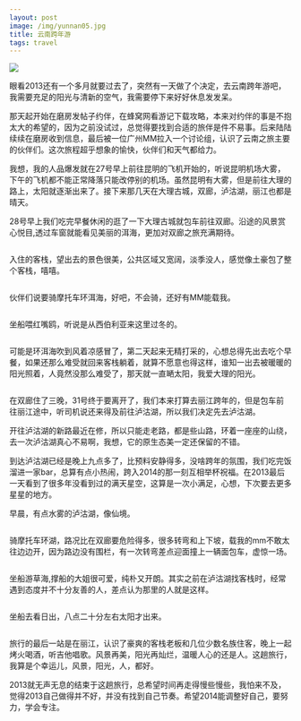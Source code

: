 ```yaml
---
layout: post
image: /img/yunnan05.jpg
title: 云南跨年游
tags: travel
---
```

<img src="{{ page.image }}">
<p>眼看2013还有一个多月就要过去了，突然有一天做了个决定，去云南跨年游吧，我需要充足的阳光与清新的空气，我需要停下来好好休息发发呆。</p>
<p>那天起开始在磨房发帖子约伴，在蜂窝网看游记下载攻略，本来对约伴的事是不抱太大的希望的，因为之前没试过，总觉得要找到合适的旅伴是件不易事。后来陆陆续续在磨房收到信息，最后被一位广州MM拉入一个讨论组，认识了云南之旅主要的伙伴们。这次旅程超乎想象的愉快，伙伴们和天气都给力。</p>
<p>我想，我的人品爆发就在27号早上前往昆明的飞机开始的，听说昆明机场大雾，下午的飞机都不能正常降落只能改停别的机场。虽然昆明有大雾，但是前往大理的路上，太阳就逐渐出来了。接下来那几天在大理古城，双廊，泸沽湖，丽江也都是晴天。</p>
<p>28号早上我们吃完早餐休闲的逛了一下大理古城就包车前往双廊。沿途的风景赏心悦目,透过车窗就能看见美丽的洱海，更加对双廊之旅充满期待。</p>
<img src="">
<p>入住的客栈，望出去的景色很美，公共区域又宽阔，淡季没人，感觉像土豪包了整个客栈，嘻嘻。</p>
<img src="">
<p>伙伴们说要骑摩托车环洱海，好吧，不会骑，还好有MM能载我。</p>
<img src="">
<p>坐船喂红嘴鸥，听说是从西伯利亚来这里过冬的。</p>
<img src="">
<p>可能是环洱海吹到风着凉感冒了，第二天起来无精打采的，心想总得先出去吃个早餐，如果还那么难受就回来客栈躺着，就算不愿意也得这样，谁知一出去被暖暖的阳光照着，人竟然没那么难受了，那天就一直嗮太阳，我爱大理的阳光。</p>
<img src="">
<p>在双廊住了三晚，31号终于要离开了，我们本来打算去丽江跨年的，但是包车前往丽江途中，听司机说还来得及前往泸沽湖，所以我们决定先去泸沽湖。</p>
<p>开往泸沽湖的新路最近在修，所以只能走老路，都是些山路，环着一座座的山绕，去一次泸沽湖真心不易啊，我想，它的原生态美一定还保留的不错。</p>
<p>到达泸沽湖已经是晚上九点多了，比预料安静得多，没啥跨年的氛围，我们吃完饭溜进一家bar，总算有点小热闹，跨入2014的那一刻互相举杯祝福。在2013最后一天看到了很多年没看到过的满天星空，这算是一次小满足，心想，下次要去更多星星的地方。</p>
<p>早晨，有点水雾的泸沽湖，像仙境。</p>
<img src="">
<p>骑摩托车环湖，路况比在双廊要危险得多，很多转弯和上下坡，载我的mm不敢太往边边开，因为路边没有围栏，有一次转弯差点迎面撞上一辆面包车，虚惊一场。</p>
<img src="">
<p>坐船游草海,撑船的大姐很可爱，纯朴又开朗。其实之前在泸沽湖找客栈时，经常遇到态度并不十分友善的人，差点认为那里的人就是这样。</p>
<img src="">
<p>坐船去看日出，八点二十分左右太阳才出来。</p>
<img src="">
<p>旅行的最后一站是在丽江，认识了豪爽的客栈老板和几位少数名族住客，晚上一起烤火喝酒，听吉他唱歌。风景再美，阳光再灿烂，温暖人心的还是人。这趟旅行，我算是个幸运儿，风景，阳光，人，都好。</p>
<p>2013就无声无息的结束于这趟旅行，总希望时间再走得慢些慢些，我怕来不及，觉得2013自己做得并不好，并没有找到自己节奏。希望2014能调整好自己，要努力，学会专注。</p>
<p></p>


